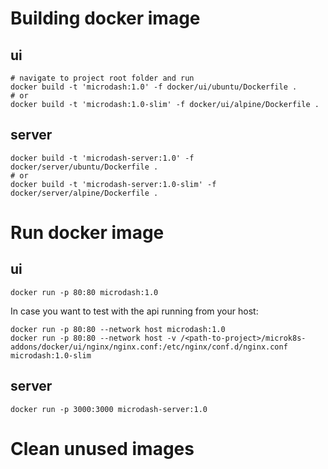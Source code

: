 # Building docker image

## ui
```
# navigate to project root folder and run
docker build -t 'microdash:1.0' -f docker/ui/ubuntu/Dockerfile .
# or
docker build -t 'microdash:1.0-slim' -f docker/ui/alpine/Dockerfile .
```

## server
```
docker build -t 'microdash-server:1.0' -f docker/server/ubuntu/Dockerfile .
# or
docker build -t 'microdash-server:1.0-slim' -f docker/server/alpine/Dockerfile .
```

# Run docker image

## ui
```
docker run -p 80:80 microdash:1.0
```

In case you want to test with the api running from your host:
```
docker run -p 80:80 --network host microdash:1.0
docker run -p 80:80 --network host -v /<path-to-project>/microk8s-addons/docker/ui/nginx/nginx.conf:/etc/nginx/conf.d/nginx.conf microdash:1.0-slim
```

## server
```
docker run -p 3000:3000 microdash-server:1.0
```

# Clean unused images
```
```